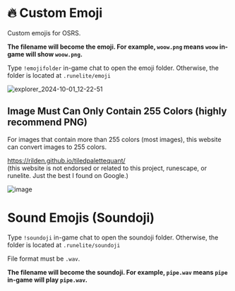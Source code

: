 # 🔥 Custom Emoji
Custom emojis for OSRS. 

**The filename will become the emoji. For example, `woow.png` means `woow` in-game will show `woow.png`.**

Type `!emojifolder` in-game chat to open the emoji folder. Otherwise, the folder is located at `.runelite/emoji`

![explorer_2024-10-01_12-22-51](https://github.com/user-attachments/assets/6c35eb1f-0621-41d3-9f02-40e59343a6a7)

## Image Must Can Only Contain 255 Colors (highly recommend PNG)
For images that contain more than 255 colors (most images), this website can convert images to 255 colors.

https://rilden.github.io/tiledpalettequant/<br>
(this website is not endorsed or related to this project, runescape, or runelite. Just the best I found on Google.)

![image](https://github.com/user-attachments/assets/234e2c82-faee-40c3-982b-8d27f64a466f)

# Sound Emojis (Soundoji)

Type `!soundoji` in-game chat to open the soundoji folder. Otherwise, the folder is located at `.runelite/soundoji`

File format must be `.wav`. 

**The filename will become the soundoji. For example, `pipe.wav` means `pipe` in-game will play `pipe.wav`.**
